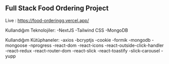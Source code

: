 

## Full Stack Food Ordering Project

Live : https://food-orderingg.vercel.app/

Kullandığım Teknolojiler:
-NextJS 
-Tailwind CSS
-MongoDB

Kullandığım Kütüphaneler:
-axios
-bcryptjs
-cookie
-formik
-mongodb
-mongoose
-nprogress
-react-dom
-react-icons
-react-outside-click-handler
-react-redux
-react-router-dom
-react-slick
-react-toastify
-slick-carousel
-yupp


